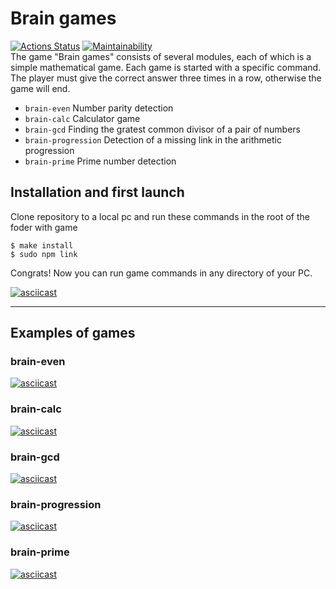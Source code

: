 
Brain games
========================


[![Actions Status](https://github.com/moxa-rumin/frontend-project-44/workflows/hexlet-check/badge.svg)](https://github.com/moxa-rumin/frontend-project-44/actions)
[![Maintainability](https://api.codeclimate.com/v1/badges/a99a88d28ad37a79dbf6/maintainability)](https://codeclimate.com/github/codeclimate/codeclimate/maintainability)
<br>
The game "Brain games" consists of several modules, each of which is a simple mathematical game.
Each game is started with a specific command. The player must give the correct answer three times in a row, otherwise the game will end.

* `brain-even` Number parity detection
* `brain-calc` Calculator game
* `brain-gcd` Finding the gratest common divisor of a pair of numbers
* `brain-progression` Detection of a missing link in the arithmetic progression
* `brain-prime` Prime number detection

## Installation and first launch ##

Clone repository to a local pc and run these commands in the root of the foder with game

	$ make install
  	$ sudo npm link

Congrats! Now you can run game commands in any directory of your PC.

[![asciicast](https://asciinema.org/a/ER0BnyuTA7jZQDg3FpwAgAw0G.svg)](https://asciinema.org/a/ER0BnyuTA7jZQDg3FpwAgAw0G)

---
## Examples of games ##
### brain-even ###

[![asciicast](https://asciinema.org/a/9y4SDe6Ox1P5emWcxhTHz5Ms2.svg)](https://asciinema.org/a/9y4SDe6Ox1P5emWcxhTHz5Ms2)

### brain-calc ###
[![asciicast](https://asciinema.org/a/3qA6p758HJGdldmiv0JjQ75id.svg)](https://asciinema.org/a/3qA6p758HJGdldmiv0JjQ75id)

### brain-gcd ###
[![asciicast](https://asciinema.org/a/adx14zHs4PvnHFndRgrLlbHzr.svg)](https://asciinema.org/a/adx14zHs4PvnHFndRgrLlbHzr)

### brain-progression ###
[![asciicast](https://asciinema.org/a/AKdyTN0lTmzVMj9an5QuoM4FV.svg)](https://asciinema.org/a/AKdyTN0lTmzVMj9an5QuoM4FV)

### brain-prime ###
[![asciicast](https://asciinema.org/a/1Bq9qcNJXYW6FsRm2gqQKpFoS.svg)](https://asciinema.org/a/1Bq9qcNJXYW6FsRm2gqQKpFoS)
